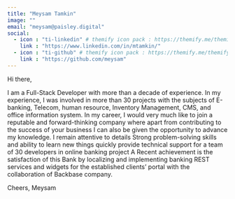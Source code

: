 ```yaml
---
title: "Meysam Tamkin"
image: ""
email: "meysam@paisley.digital"
social:
  - icon : "ti-linkedin" # themify icon pack : https://themify.me/themify-icons
    link : "https://www.linkedin.com/in/mtamkin/"
  - icon : "ti-github" # themify icon pack : https://themify.me/themify-icons
    link : "https://github.com/meysam"
---
```


Hi there,

I am a Full-Stack Developer with more than a decade of experience. In my experience, I was
involved in more than 30 projects with the subjects of E-banking, Telecom, human resource, Inventory
Management, CMS, and office information system. In my career, I would very much like to join a reputable
and forward-thinking company where apart from contributing to the success of your business I can also be
given the opportunity to advance my knowledge. I remain attentive to details Strong problem-solving skills
and ability to learn new things quickly provide technical support for a team of 30 developers in online
banking project A Recent achievement is the satisfaction of this Bank by localizing and implementing banking
REST services and widgets for the established clients’ portal with the collaboration of Backbase company. 

Cheers,
Meysam